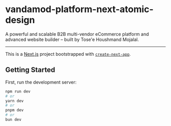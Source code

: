 # vandamod-platform-next-atomic-design

A powerful and scalable B2B multi-vendor eCommerce platform and advanced website builder – built by Tose'e Houshmand Mojalal.

---

This is a [Next.js](https://nextjs.org) project bootstrapped with [`create-next-app`](https://github.com/vercel/next.js/tree/canary/packages/create-next-app).

## Getting Started

First, run the development server:

```bash
npm run dev
# or
yarn dev
# or
pnpm dev
# or
bun dev
